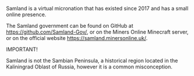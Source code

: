 Samland is a virtual micronation that has existed since 2017 and has a small online presence.

The Samland government can be found on GitHub at https://github.com/Samland-Gov/, or on the Miners Online Minecraft server, or on the official website https://samland.minersonline.uk/.

IMPORTANT!

Samland is not the Sambian Peninsula, a historical region located in the Kaliningrad Oblast of Russia, however it is a common misconception.